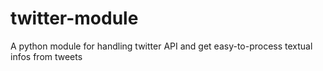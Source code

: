 # twitter-module
A python module for handling twitter API and get easy-to-process textual infos from tweets
